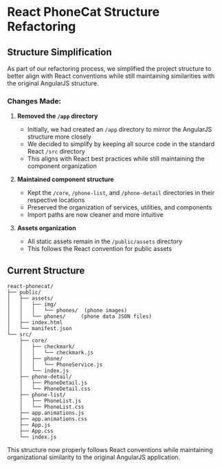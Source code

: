 # React PhoneCat Structure Refactoring

## Structure Simplification

As part of our refactoring process, we simplified the project structure to better align with React conventions while still maintaining similarities with the original AngularJS structure.

### Changes Made:

1. **Removed the `/app` directory**
   - Initially, we had created an `/app` directory to mirror the AngularJS structure more closely
   - We decided to simplify by keeping all source code in the standard React `/src` directory
   - This aligns with React best practices while still maintaining the component organization  

2. **Maintained component structure**
   - Kept the `/core`, `/phone-list`, and `/phone-detail` directories in their respective locations
   - Preserved the organization of services, utilities, and components
   - Import paths are now cleaner and more intuitive

3. **Assets organization**
   - All static assets remain in the `/public/assets` directory
   - This follows the React convention for public assets

## Current Structure

```
react-phonecat/
├── public/
│   ├── assets/
│   │   ├── img/
│   │   │   └── phones/  (phone images)
│   │   └── phones/     (phone data JSON files)
│   ├── index.html
│   └── manifest.json
└── src/
    ├── core/
    │   ├── checkmark/
    │   │   └── checkmark.js
    │   ├── phone/
    │   │   └── PhoneService.js
    │   └── index.js
    ├── phone-detail/
    │   ├── PhoneDetail.js
    │   └── PhoneDetail.css
    ├── phone-list/
    │   ├── PhoneList.js
    │   └── PhoneList.css
    ├── app.animations.js
    ├── app.animations.css
    ├── App.js
    ├── App.css
    └── index.js
```

This structure now properly follows React conventions while maintaining organizational similarity to the original AngularJS application.